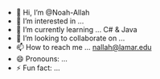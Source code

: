 - 👋 Hi, I’m @Noah-Allah
- 👀 I’m interested in ...
- 🌱 I’m currently learning ... C# & Java
- 💞️ I’m looking to collaborate on ...
- 📫 How to reach me ... nallah@lamar.edu
- 😄 Pronouns: ...
- ⚡ Fun fact: ...

<!---
Noah-Allah/Noah-Allah is a ✨ special ✨ repository because its `README.md` (this file) appears on your GitHub profile.
You can click the Preview link to take a look at your changes.
--->
